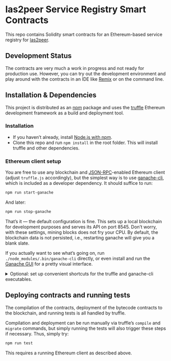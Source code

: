 # las2peer Service Registry Smart Contracts 

This repo contains Solidity smart contracts for an Ethereum-based service registry for [las2peer](https://github.com/rwth-acis/las2peer).

## Development Status

The contracts are very much a work in progress and not ready for production use.
However, you can try out the development environment and play around with the contracts in an IDE like [Remix](https://remix.ethereum.org/) or on the command line. 

## Installation & Dependencies

This project is distributed as an [npm](https://www.npmjs.com/) package and uses the [truffle](https://truffleframework.com/truffle) Ethereum development framework as a build and deployment tool.

### Installation

* If you haven’t already, install [Node.js with npm](https://docs.npmjs.com/getting-started/installing-node#install-npm--manage-npm-versions).
* Clone this repo and run `npm install` in the root folder. This will install truffle and other dependencies.

### Ethereum client setup

You are free to use any blockchain and [JSON-RPC](https://github.com/ethereum/wiki/wiki/JSON-RPC)-enabled Ethereum client (adjust `truffle.js` accordingly), but the simplest way is to use [ganache-cli](https://github.com/trufflesuite/ganache-cli), which is included as a developer dependency. It should suffice to run:

```sh
npm run start-ganache
```

And later:

```sh
npm run stop-ganache
```

That’s it — the default configuration is fine. This sets up a local blockchain for development purposes and serves its API on port 8545. Don’t worry, with these settings, mining blocks does not fry your CPU. By default, the blockchain data is not persisted, i.e., restarting ganache will give you a blank slate. 

If you actually want to see what’s going on, run `./node_modules/.bin/ganache-cli` directly, or even install and run the [Ganache GUI](https://truffleframework.com/ganache) for a pretty visual interface.

<details>
<summary>
Optional: set up convenient shortcuts for the truffle and ganache-cli executables.
</summary>

Truffle, ganache-cli, and other developer dependencies’ binaries can be found in `./node_modules/.bin/`. If you find this inconvenient and would prefer to access them simply by their name, you have several options.

1. Install them globally with npm, e.g., `npm install --global truffle`. This makes sense if you want to use a tool in other projects too.
2. Set up an alias for each tool you want to use, e.g., `alias truffle="$(realpath ./node_modules/.bin/truffle)"`. 
3. Modify your `PATH`, e.g., `export PATH="$(realpath ./node_modules/.bin):PATH"`, if you want to make all tools from the `.bin` directory available. 

To make the alias or PATH persistent, put the commands with the absolute path [in your shell configuration script](https://wiki.archlinux.org/index.php/Bash#Aliases).
</details>

## Deploying contracts and running tests

The compilation of the contracts, deployment of the bytecode contracts to the blockchain, and running tests is all handled by truffle.


Compilation and deployment can be run manually via truffle’s `compile` and `migrate` commands, but simply running the tests will also trigger these steps if necessary. Thus, simply try: 

```sh
npm run test
```

This requires a running Ethereum client as described above.

<!--
DOCUMENTATION TODO

* describe how to set up Remix to try the contracts
* explain all the stuff that took me a long time to figure out, e.g., the tests and accessing contract functions via the truffle JS wrapper 
-->
